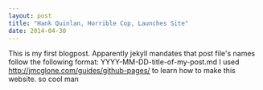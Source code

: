 ```yaml
---
layout: post
title: "Hank Quinlan, Horrible Cop, Launches Site"
date: 2014-04-30
---
```


This is my first blogpost. Apparently jekyll mandates that post file's names follow the following format:
YYYY-MM-DD-title-of-my-post.md
I used http://jmcglone.com/guides/github-pages/ to learn how to make this website. so cool man
